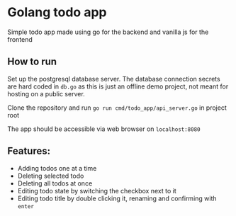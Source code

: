 # Golang todo app
Simple todo app made using go for the backend and vanilla js for the frontend

## How to run
Set up the postgresql database server. The database connection secrets are hard coded in `db.go` as this is just an offline demo project, not meant for hosting on a public server. 

Clone the repository and run `go run cmd/todo_app/api_server.go` in project root

The app should be accessible via web browser on `localhost:8080`

## Features:
- Adding todos one at a time
- Deleting selected todo
- Deleting all todos at once
- Editing todo state by switching the checkbox next to it
- Editing todo title by double clicking it, renaming and confirming with `enter`
